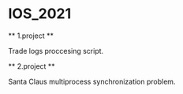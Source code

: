 # IOS_2021

** 1.project **

Trade logs proccesing script.

** 2.project **

Santa Claus multiprocess synchronization problem.
